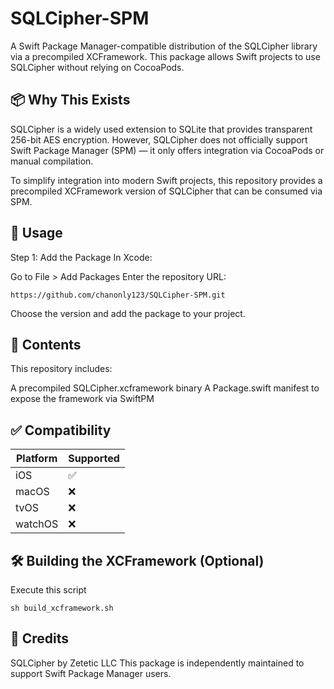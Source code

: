 # SQLCipher-SPM

A Swift Package Manager-compatible distribution of the SQLCipher library via a precompiled XCFramework.
This package allows Swift projects to use SQLCipher without relying on CocoaPods.

## 📦 Why This Exists

SQLCipher is a widely used extension to SQLite that provides transparent 256-bit AES encryption.
However, SQLCipher does not officially support Swift Package Manager (SPM) — it only offers integration via CocoaPods or manual compilation.

To simplify integration into modern Swift projects, this repository provides a precompiled XCFramework version of SQLCipher that can be consumed via SPM.

## 🚀 Usage

Step 1: Add the Package
In Xcode:

Go to File > Add Packages
Enter the repository URL:

```
https://github.com/chanonly123/SQLCipher-SPM.git
```

Choose the version and add the package to your project.

## 📁 Contents

This repository includes:

A precompiled SQLCipher.xcframework binary
A Package.swift manifest to expose the framework via SwiftPM

## ✅ Compatibility

| Platform | Supported     |
| -------- | ------------- |
| iOS      | ✅             |
| macOS    | ❌             |
| tvOS     | ❌             |
| watchOS  | ❌             |

## 🛠 Building the XCFramework (Optional)

Execute this script
```
sh build_xcframework.sh
```

## 🙏 Credits

SQLCipher by Zetetic LLC
This package is independently maintained to support Swift Package Manager users.